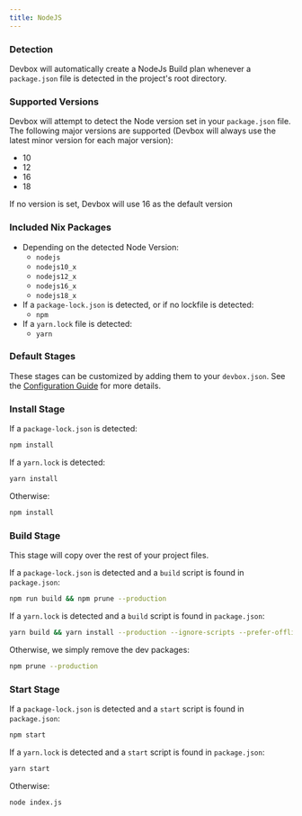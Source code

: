 ```yaml
---
title: NodeJS
---
```


### Detection

Devbox will automatically create a NodeJs Build plan whenever a `package.json` file is detected in the project's root directory.

### Supported Versions

Devbox will attempt to detect the Node version set in your `package.json` file. The following major versions are supported (Devbox will always use the latest minor version for each major version):

-   10
-   12
-   16
-   18

If no version is set, Devbox will use 16 as the default version

### Included Nix Packages

-   Depending on the detected Node Version:
    -   `nodejs`
    -   `nodejs10_x`
    -   `nodejs12_x`
    -   `nodejs16_x`
    -   `nodejs18_x`
-   If a `package-lock.json` is detected, or if no lockfile is detected:
    -   `npm`
-   If a `yarn.lock` file is detected:
    -   `yarn`

### Default Stages

These stages can be customized by adding them to your `devbox.json`. See the [Configuration Guide](../configuration.md) for more details.

### Install Stage

If a `package-lock.json` is detected:

```bash
npm install
```

If a `yarn.lock` is detected:

```bash
yarn install
```

Otherwise:

```bash
npm install
```

### Build Stage

This stage will copy over the rest of your project files.

If a `package-lock.json` is detected and a `build` script is found in `package.json`:

```bash
npm run build && npm prune --production
```

If a `yarn.lock` is detected and a `build` script is found in `package.json`:

```bash
yarn build && yarn install --production --ignore-scripts --prefer-offline
```

Otherwise, we simply remove the dev packages:

```bash
npm prune --production
```

### Start Stage

If a `package-lock.json` is detected and a `start` script is found in `package.json`:

```bash
npm start
```

If a `yarn.lock` is detected and a `start` script is found in `package.json`:

```bash
yarn start
```

Otherwise:

```bash
node index.js
```
